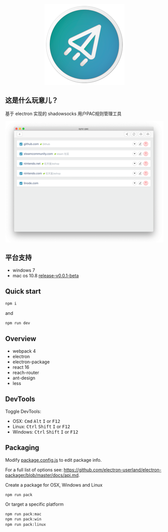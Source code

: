 <div align="center">
  <img src="./assets/app-icon/app-icon@256.png"/>
</div>

## 这是什么玩意儿？

基于 electron 实现的 shadowsocks 用户PAC规则管理工具

![gui](/static/image/gui.png)

## 平台支持

- windows 7
- mac os 10.8 [release-v0.0.1-beta](https://github.com/lanten/sync-pac/releases/tag/0.0.1-beta)

## Quick start

```bash
npm i
```

and

```bash
npm run dev
```

## Overview

- webpack 4
- electron
- electron-package
- react 16
- reach-router
- ant-design
- less

## DevTools

Toggle DevTools:

* OSX: <kbd>Cmd</kbd> <kbd>Alt</kbd> <kbd>I</kbd> or <kbd>F12</kbd>
* Linux: <kbd>Ctrl</kbd> <kbd>Shift</kbd> <kbd>I</kbd> or <kbd>F12</kbd>
* Windows: <kbd>Ctrl</kbd> <kbd>Shift</kbd> <kbd>I</kbd> or <kbd>F12</kbd>

## Packaging

Modify [package.config.js](./config/package.config.js) to edit package info.

For a full list of options see: https://github.com/electron-userland/electron-packager/blob/master/docs/api.md.

Create a package for OSX, Windows and Linux

```
npm run pack
```

Or target a specific platform

```bash
npm run pack:mac
npm run pack:win
npm run pack:linux
```

